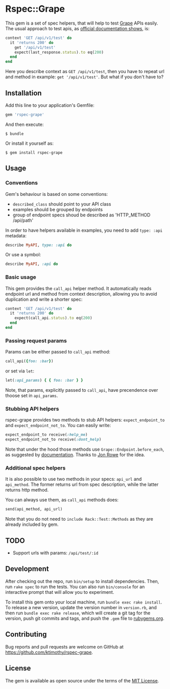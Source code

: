 # Rspec::Grape

This gem is a set of spec helpers, that will help to test [Grape](https://github.com/ruby-grape/grape) APIs easily. The usual approach to test apis, as [official documentation shows](https://github.com/ruby-grape/grape#rspec), is:

```ruby
context 'GET /api/v1/test' do
  it 'returns 200' do
    get '/api/v1/test'
    expect(last_response.status).to eq(200)
  end
end
```

Here you describe context as `GET /api/v1/test`, then you have to repeat url and method in example: `get '/api/v1/test'`. But what if you don't have to?


## Installation

Add this line to your application's Gemfile:

```ruby
gem 'rspec-grape'
```

And then execute:

    $ bundle

Or install it yourself as:

    $ gem install rspec-grape

## Usage

### Conventions

Gem's behaviour is based on some conventions:
* `described_class` should point to your API class
* examples should be grouped by endpoints
* group of endpoint specs shoud be described as 'HTTP_METHOD /api/path'

In order to have helpers available in examples, you need to add `type: :api` metadata:
```ruby
describe MyAPI, type: :api do
```
Or use a symbol:
```ruby
describe MyAPI, :api do
```

### Basic usage

This gem provides the `call_api` helper method. It automatically reads endpoint url and method from context description, allowing you to avoid duplication and write a shorter spec:

```ruby
context 'GET /api/v1/test' do
  it 'returns 200' do
    expect(call_api.status).to eq(200)
  end
end
```

### Passing request params

Params can be either passed to `call_api` method:

```ruby
call_api({foo: :bar})
```

or set via `let`:

```ruby
let(:api_params) { { foo: :bar } }
```

Note, that params, explicitly passed to `call_api`, have precendence over thoose set in `api_params`.

### Stubbing API helpers

rspec-grape provides two methods to stub API helpers: `expect_endpoint_to` and `expect_endpoint_not_to`. You can easily write:

```ruby
expect_endpoint_to receive(:help_me)
expect_endpoint_not_to receive(:dont_help)
```

Note that under the hood those methods use `Grape::Endpoint.before_each`, as suggested by [documentation](https://github.com/ruby-grape/grape#stubbing-helpers). Thanks to [Jon Rowe](https://github.com/JonRowe) for the idea.

### Additional spec helpers

It is also possible to use two methods in your specs: `api_url` and `api_method`. The former returns url from spec description, while the latter returns http method.

You can always use them, as `call_api` methods does:

```ruby
send(api_method, api_url)
```

Note that you do not need to `include Rack::Test::Methods` as they are already included by gem.

## TODO

* Support urls with params: `/api/test/:id`

## Development

After checking out the repo, run `bin/setup` to install dependencies. Then, run `rake spec` to run the tests. You can also run `bin/console` for an interactive prompt that will allow you to experiment.

To install this gem onto your local machine, run `bundle exec rake install`. To release a new version, update the version number in `version.rb`, and then run `bundle exec rake release`, which will create a git tag for the version, push git commits and tags, and push the `.gem` file to [rubygems.org](https://rubygems.org).

## Contributing

Bug reports and pull requests are welcome on GitHub at https://github.com/ktimothy/rspec-grape.


## License

The gem is available as open source under the terms of the [MIT License](http://opensource.org/licenses/MIT).

